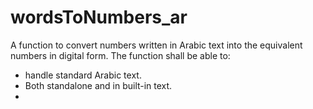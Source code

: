 # wordsToNumbers_ar

A function to convert numbers written in Arabic text into the equivalent numbers in digital form.
The function shall be able to:
- handle standard Arabic text.
- Both standalone and in built-in text.
- 

